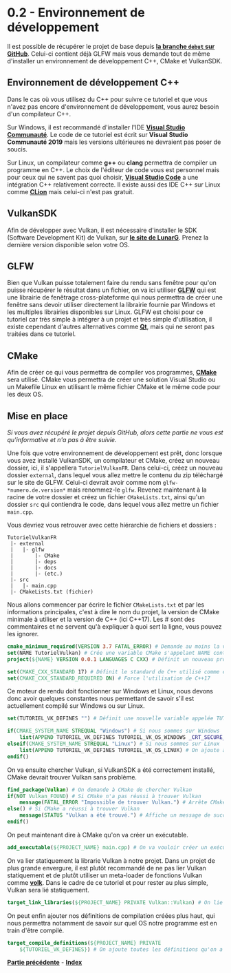 # 0.2 - Environnement de développement


Il est possible de récupérer le projet de base depuis [**la branche ``debut`` sur GitHub**](https://github.com/ZaOniRinku/TutorielVulkanFR/tree/debut). Celui-ci contient déjà GLFW mais vous demande tout de même d'installer un environnement de développement C++, CMake et VulkanSDK.

## Environnement de développement C++
Dans le cas où vous utilisez du C++ pour suivre ce tutoriel et que vous n'avez pas encore d'environnement de développement, vous aurez besoin d'un compilateur C++.

Sur Windows, il est recommandé d'installer l'IDE [**Visual Studio Communauté**](https://visualstudio.microsoft.com/fr/downloads/). Le code de ce tutoriel est écrit sur **Visual Studio Communauté 2019** mais les versions ultérieures ne devraient pas poser de soucis.

Sur Linux, un compilateur comme **g++** ou **clang** permettra de compiler un programme en C++. Le choix de l'éditeur de code vous est personnel mais pour ceux qui ne savent pas quoi choisir, [**Visual Studio Code**](https://code.visualstudio.com/download) a une intégration C++ relativement correcte. Il existe aussi des IDE C++ sur Linux comme [**CLion**](https://www.jetbrains.com/fr-fr/clion/) mais celui-ci n'est pas gratuit.

## VulkanSDK
Afin de développer avec Vulkan, il est nécessaire d'installer le SDK (Software Development Kit) de Vulkan, sur [**le site de LunarG**](https://vulkan.lunarg.com/sdk/home). Prenez la dernière version disponible selon votre OS.

## GLFW
Bien que Vulkan puisse totalement faire du rendu sans fenêtre pour qu'on puisse récupérer le résultat dans un fichier, on va ici utiliser [**GLFW**](https://www.glfw.org/) qui est une librairie de fenêtrage cross-plateforme qui nous permettra de créer une fenêtre sans devoir utiliser directement la librairie fournie par Windows et les multiples librairies disponibles sur Linux. GLFW est choisi pour ce tutoriel car très simple à intégrer à un projet et très simple d'utilisation, il existe cependant d'autres alternatives comme [**Qt**](https://www.qt.io/download), mais qui ne seront pas traitées dans ce tutoriel.

## CMake
Afin de créer ce qui vous permettra de compiler vos programmes, [**CMake**](https://cmake.org/download/) sera utilisé. CMake vous permettra de créer une solution Visual Studio ou un Makefile Linux en utilisant le même fichier CMake et le même code pour les deux OS.

## Mise en place
*Si vous avez récupéré le projet depuis GitHub, alors cette partie ne vous est qu'informative et n'a pas à être suivie.*

Une fois que votre environnement de développement est prêt, donc lorsque vous avez installé VulkanSDK, un compilateur et CMake, créez un nouveau dossier, ici, il s'appellera ``TutorielVulkanFR``. Dans celui-ci, créez un nouveau dossier ``external``, dans lequel vous allez mettre le contenu du zip téléchargé sur le site de GLFW. Celui-ci devrait avoir comme nom ``glfw-*numero.de.version*`` mais renommez-le ``glfw``. Revenez maintenant à la racine de votre dossier et créez un fichier ``CMakeLists.txt``, ainsi qu'un dossier ``src`` qui contiendra le code, dans lequel vous allez mettre un fichier ``main.cpp``.

Vous devriez vous retrouver avec cette hiérarchie de fichiers et dossiers :

```
TutorielVulkanFR
 |- external
 |   |- glfw
 |       |- CMake
 |       |- deps
 |       |- docs
 |       |- (etc.)
 |- src
 |   |- main.cpp
 |- CMakeLists.txt (fichier)
```

Nous allons commencer par écrire le fichier ``CMakeLists.txt`` et par les informations principales, c'est à dire le nom du projet, la version de CMake minimale à utiliser et la version de C++ (ici C++17). Les # sont des commentaires et ne servent qu'à expliquer à quoi sert la ligne, vous pouvez les ignorer.

```CMake
cmake_minimum_required(VERSION 3.7 FATAL_ERROR) # Demande au moins la version 3.7 de CMake, puisque find_package(Vulkan) n'est disponible qu'à partir de la version 3.7 de CMake
set(NAME TutorielVulkan) # Crée une variable CMake s'appelant NAME contenant TutorielVulkan, le nom du projet
project(${NAME} VERSION 0.0.1 LANGUAGES C CXX) # Définit un nouveau projet utilisant le nom défini à la ligne précédente, en version 0.0.1 (ce n'est pas important) et qui utilisera du C et du C++

set(CMAKE_CXX_STANDARD 17) # Définit le standard de C++ utilisé comme étant C++17
set(CMAKE_CXX_STANDARD_REQUIRED ON) # Force l'utilisation de C++17
```

Ce moteur de rendu doit fonctionner sur Windows et Linux, nous devons donc avoir quelques constantes nous permettant de savoir s'il est actuellement compilé sur Windows ou sur Linux.

```CMake
set(TUTORIEL_VK_DEFINES "") # Définit une nouvelle variable appelée TUTORIEL_VK_DEFINES qui est vide pour le moment, elle servira à passer des constantes lors de la construction du projet

if(CMAKE_SYSTEM_NAME STREQUAL "Windows") # Si nous sommes sur Windows
	list(APPEND TUTORIEL_VK_DEFINES TUTORIEL_VK_OS_WINDOWS _CRT_SECURE_NO_WARNINGS NOMINMAX) # On ajoute à TUTORIEL_VK_DEFINES les constantes TUTORIEL_VK_OS_WINDOWS qu'on utilisera lorsqu'on souhaitera écrire du code spécifique à Windows ainsi que _CRT_SECURE_NO_WARNINGS qui retire les warnings liés à l'utilisation de certaines fonctions considérées unsafe par le compilateur MSVC (scanf, par exemple, même si nous n'allons pas les utiliser ici), ainsi que NOMINMAX qui permet de ne pas définir les fonctions min() et max() lorsque nous allons inclure windows.h
elseif(CMAKE_SYSTEM_NAME STREQUAL "Linux") # Si nous sommes sur Linux
	list(APPEND TUTORIEL_VK_DEFINES TUTORIEL_VK_OS_LINUX) # On ajoute à TUTORIEL_VK_DEFINES la constante TUTORIEL_VK_OS_LINUX qu'on utilisera lorsqu'on souhaitera écrire du code spécifique à Linux
endif()
```

On va ensuite chercher Vulkan, si VulkanSDK a été correctement installé, CMake devrait trouver Vulkan sans problème.

```CMake
find_package(Vulkan) # On demande à CMake de chercher Vulkan
if(NOT Vulkan_FOUND) # Si CMake n'a pas réussi à trouver Vulkan
	message(FATAL_ERROR "Impossible de trouver Vulkan.") # Arrête CMake et affiche un message d'erreur
else() # Si CMake a réussi à trouver Vulkan
	message(STATUS "Vulkan a été trouvé.") # Affiche un message de succès
endif()
```

On peut maintenant dire à CMake qu'on va créer un exécutable.

```CMake
add_executable(${PROJECT_NAME} main.cpp) # On va vouloir créer un exécutable du même nom que le projet et avec le fichier main.cpp
```

On va lier statiquement la librarie Vulkan à notre projet. Dans un projet de plus grande envergure, il est plutôt recommandé de ne pas lier Vulkan statiquement et de plutôt utiliser un meta-loader de fonctions Vulkan comme [**volk**](https://github.com/zeux/volk). Dans le cadre de ce tutoriel et pour rester au plus simple, Vulkan sera lié statiquement.

```CMake
target_link_libraries(${PROJECT_NAME} PRIVATE Vulkan::Vulkan) # On lie Vulkan à notre projet
``` 

On peut enfin ajouter nos définitions de compilation créées plus haut, qui nous permettra notamment de savoir sur quel OS notre programme est en train d'être compilé.

```CMake
target_compile_definitions(${PROJECT_NAME} PRIVATE
	${TUTORIEL_VK_DEFINES}) # On ajoute toutes les définitions qu'on a créées plus haut
```

[**Partie précédente**](1.md) - [**Index**](../index.md)
